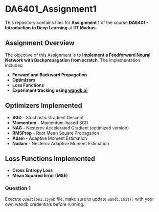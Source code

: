 # DA6401_Assignment1  

This repository contains files for **Assignment 1** of the course **DA6401 - Introduction to Deep Learning** at **IIT Madras**.  

## Assignment Overview  
The objective of this Assignment is to **implement a Feedforward Neural Network with Backpropagation from scratch**. The implementation includes:  

- **Forward and Backward Propagation**  
- **Optimizers**  
- **Loss Functions**   
- **Experiment tracking using [wandb.ai](https://wandb.ai/)** 

## Optimizers Implemented  

- **SGD** - Stochastic Gradient Descent  
- **Momentum** - Momentum-based SGD  
- **NAG** - Nesterov Accelerated Gradient (optimized version)  
- **RMSProp** - Root Mean Square Propagation  
- **Adam** - Adaptive Moment Estimation  
- **Nadam** - Nesterov Adaptive Moment Estimation  

## Loss Functions Implemented  

- **Cross Entropy Loss**  
- **Mean Squared Error (MSE)**

### Question 1
Execute `Question1.ipynb` file, make sure to update `wandb.init()` with your own wandb credentials before running.
